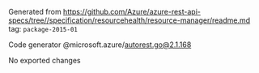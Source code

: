 Generated from https://github.com/Azure/azure-rest-api-specs/tree//specification/resourcehealth/resource-manager/readme.md tag: `package-2015-01`

Code generator @microsoft.azure/autorest.go@2.1.168

No exported changes